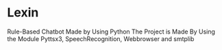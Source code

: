 # Lexin
Rule-Based Chatbot Made by Using Python
The Project is Made By Using the Module Pyttsx3, SpeechRecognition, Webbrowser and smtplib
